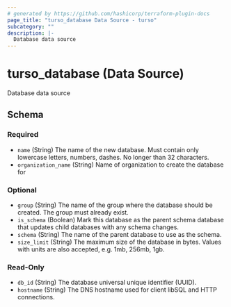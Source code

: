 ```yaml
---
# generated by https://github.com/hashicorp/terraform-plugin-docs
page_title: "turso_database Data Source - turso"
subcategory: ""
description: |-
  Database data source
---
```


# turso_database (Data Source)

Database data source



<!-- schema generated by tfplugindocs -->
## Schema

### Required

- `name` (String) The name of the new database. Must contain only lowercase letters, numbers, dashes. No longer than 32 characters.
- `organization_name` (String) Name of organization to create the database for

### Optional

- `group` (String) The name of the group where the database should be created. The group must already exist.
- `is_schema` (Boolean) Mark this database as the parent schema database that updates child databases with any schema changes.
- `schema` (String) The name of the parent database to use as the schema.
- `size_limit` (String) The maximum size of the database in bytes. Values with units are also accepted, e.g. 1mb, 256mb, 1gb.

### Read-Only

- `db_id` (String) The database universal unique identifier (UUID).
- `hostname` (String) The DNS hostname used for client libSQL and HTTP connections.
